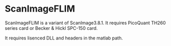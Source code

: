 # ScanImageFLIM

ScanImageFLIM is a variant of ScanImage3.8.1.
It requires PicoQuant TH260 series card or Becker & Hickl SPC-150 card.

It requires lisenced DLL and headers in the matlab path. 

